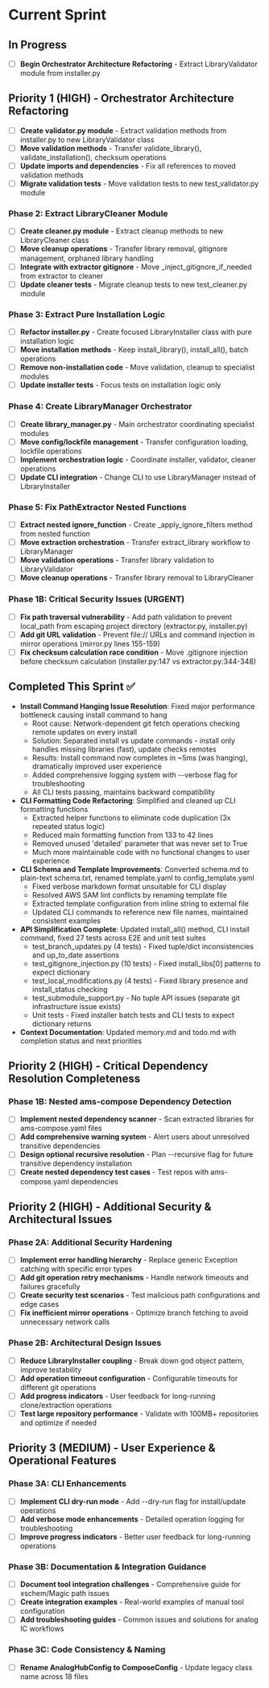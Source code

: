 # Current Sprint

## In Progress
- [ ] **Begin Orchestrator Architecture Refactoring** - Extract LibraryValidator module from installer.py

## Priority 1 (HIGH) - Orchestrator Architecture Refactoring
- [ ] **Create validator.py module** - Extract validation methods from installer.py to new LibraryValidator class
- [ ] **Move validation methods** - Transfer validate_library(), validate_installation(), checksum operations
- [ ] **Update imports and dependencies** - Fix all references to moved validation methods
- [ ] **Migrate validation tests** - Move validation tests to new test_validator.py module

### Phase 2: Extract LibraryCleaner Module  
- [ ] **Create cleaner.py module** - Extract cleanup methods to new LibraryCleaner class
- [ ] **Move cleanup operations** - Transfer library removal, gitignore management, orphaned library handling
- [ ] **Integrate with extractor gitignore** - Move _inject_gitignore_if_needed from extractor to cleaner
- [ ] **Update cleaner tests** - Migrate cleanup tests to new test_cleaner.py module

### Phase 3: Extract Pure Installation Logic
- [ ] **Refactor installer.py** - Create focused LibraryInstaller class with pure installation logic
- [ ] **Move installation methods** - Keep install_library(), install_all(), batch operations
- [ ] **Remove non-installation code** - Move validation, cleanup to specialist modules
- [ ] **Update installer tests** - Focus tests on installation logic only

### Phase 4: Create LibraryManager Orchestrator
- [ ] **Create library_manager.py** - Main orchestrator coordinating specialist modules
- [ ] **Move config/lockfile management** - Transfer configuration loading, lockfile operations
- [ ] **Implement orchestration logic** - Coordinate installer, validator, cleaner operations
- [ ] **Update CLI integration** - Change CLI to use LibraryManager instead of LibraryInstaller

### Phase 5: Fix PathExtractor Nested Functions
- [ ] **Extract nested ignore_function** - Create _apply_ignore_filters method from nested function
- [ ] **Move extraction orchestration** - Transfer extract_library workflow to LibraryManager
- [ ] **Move validation operations** - Transfer library validation to LibraryValidator
- [ ] **Move cleanup operations** - Transfer library removal to LibraryCleaner

### Phase 1B: Critical Security Issues (URGENT)
- [ ] **Fix path traversal vulnerability** - Add path validation to prevent local_path from escaping project directory (extractor.py, installer.py)
- [ ] **Add git URL validation** - Prevent file:// URLs and command injection in mirror operations (mirror.py lines 155-159)
- [ ] **Fix checksum calculation race condition** - Move .gitignore injection before checksum calculation (installer.py:147 vs extractor.py:344-348)

## Completed This Sprint ✅
- **Install Command Hanging Issue Resolution**: Fixed major performance bottleneck causing install command to hang
  - Root cause: Network-dependent git fetch operations checking remote updates on every install
  - Solution: Separated install vs update commands - install only handles missing libraries (fast), update checks remotes
  - Results: Install command now completes in ~5ms (was hanging), dramatically improved user experience
  - Added comprehensive logging system with --verbose flag for troubleshooting
  - All CLI tests passing, maintains backward compatibility
- **CLI Formatting Code Refactoring**: Simplified and cleaned up CLI formatting functions
  - Extracted helper functions to eliminate code duplication (3x repeated status logic)
  - Reduced main formatting function from 133 to 42 lines
  - Removed unused 'detailed' parameter that was never set to True
  - Much more maintainable code with no functional changes to user experience
- **CLI Schema and Template Improvements**: Converted schema.md to plain-text schema.txt, renamed template.yaml to config_template.yaml
  - Fixed verbose markdown format unsuitable for CLI display
  - Resolved AWS SAM lint conflicts by renaming template file
  - Extracted template configuration from inline string to external file
  - Updated CLI commands to reference new file names, maintained consistent examples
- **API Simplification Complete**: Updated install_all() method, CLI install command, fixed 27 tests across E2E and unit test suites
  - test_branch_updates.py (4 tests) - Fixed tuple/dict inconsistencies and up_to_date assertions
  - test_gitignore_injection.py (10 tests) - Fixed install_libs[0] patterns to expect dictionary
  - test_local_modifications.py (4 tests) - Fixed library presence and install_status checking
  - test_submodule_support.py - No tuple API issues (separate git infrastructure issue exists)
  - Unit tests - Fixed installer batch tests and CLI tests to expect dictionary returns
- **Context Documentation**: Updated memory.md and todo.md with completion status and next priorities

## Priority 2 (HIGH) - Critical Dependency Resolution Completeness

### Phase 1B: Nested ams-compose Dependency Detection  
- [ ] **Implement nested dependency scanner** - Scan extracted libraries for ams-compose.yaml files
- [ ] **Add comprehensive warning system** - Alert users about unresolved transitive dependencies
- [ ] **Design optional recursive resolution** - Plan --recursive flag for future transitive dependency installation
- [ ] **Create nested dependency test cases** - Test repos with ams-compose.yaml dependencies

## Priority 2 (HIGH) - Additional Security & Architectural Issues

### Phase 2A: Additional Security Hardening
- [ ] **Implement error handling hierarchy** - Replace generic Exception catching with specific error types
- [ ] **Add git operation retry mechanisms** - Handle network timeouts and failures gracefully  
- [ ] **Create security test scenarios** - Test malicious path configurations and edge cases
- [ ] **Fix inefficient mirror operations** - Optimize branch fetching to avoid unnecessary network calls

### Phase 2B: Architectural Design Issues
- [ ] **Reduce LibraryInstaller coupling** - Break down god object pattern, improve testability
- [ ] **Add operation timeout configuration** - Configurable timeouts for different git operations
- [ ] **Add progress indicators** - User feedback for long-running clone/extraction operations
- [ ] **Test large repository performance** - Validate with 100MB+ repositories and optimize if needed

## Priority 3 (MEDIUM) - User Experience & Operational Features

### Phase 3A: CLI Enhancements
- [ ] **Implement CLI dry-run mode** - Add --dry-run flag for install/update operations
- [ ] **Add verbose mode enhancements** - Detailed operation logging for troubleshooting
- [ ] **Improve progress indicators** - Better user feedback for long-running operations

### Phase 3B: Documentation & Integration Guidance
- [ ] **Document tool integration challenges** - Comprehensive guide for xschem/Magic path issues
- [ ] **Create integration examples** - Real-world examples of manual tool configuration
- [ ] **Add troubleshooting guides** - Common issues and solutions for analog IC workflows

### Phase 3C: Code Consistency & Naming
- [ ] **Rename AnalogHubConfig to ComposeConfig** - Update legacy class name across 18 files